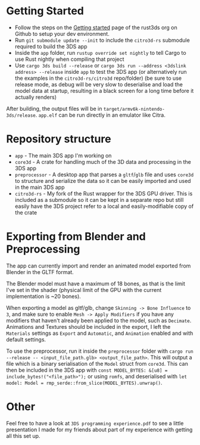 
# Getting Started
- Follow the steps on the [Getting started](https://github.com/rust3ds/ctru-rs/wiki/Getting-Started) page of the rust3ds org on Github to setup your dev environment. 
- Run `git submodule update --init` to include the `citro3d-rs` submodule required to build the 3DS app
- Inside the `app` folder, run `rustup override set nightly` to tell Cargo to use Rust nightly when compiling that project
- Use `cargo 3ds build --release` or `cargo 3ds run --address <3dslink address> --release` inside `app` to test the 3DS app (or alternatively run the examples in the `citro3d-rs/citro3d` repo/folder) (be sure to use release mode, as debug will be very slow to deserialise and load the model data at startup, resulting in a black screen for a long time before it actually renders)

After building, the output files will be in `target/armv6k-nintendo-3ds/release`. `app.elf` can be run directly in an emulator like Citra.

# Repository structure
- `app` - The main 3DS app I'm working on
- `core3d` - A crate for handling much of the 3D data and processing in the 3DS app
- `preprocessor` - A desktop app that parses a `gltf`/`glb` file and uses `core3d` to structure and serialize the data so it can be easily imported and used in the main 3DS app
- `citro3d-rs` - My fork of the Rust wrapper for the 3DS GPU driver. This is included as a submodule so it can be kept in a separate repo but still easily have the 3DS project refer to a local and easily-modifiable copy of the crate

# Exporting from Blender and Preprocessing
The app can currently import and render an animated model exported from Blender in the GLTF format.

The Blender model must have a maximum of 18 bones, as that is the limit I've set in the shader (physical limit of the GPU with the current implementation is ~20 bones).

When exporting a model as gltf/glb, change `Skinning -> Bone Influence` to `3`, and make sure to enable `Mesh -> Apply Modifiers` if you have any modifiers that haven't already been applied to the model, such as `Decimate`. Animations and Textures should be included in the export, I left the `Materials` settings as `Export` and `Automatic`, and `Animation` enabled and with default settings.

To use the preprocessor, run it inside the `preprocessor` folder with `cargo run --release -- <input_file_path.glb> <output_file_path>`. This will output a file which is a binary serialisation of the `Model` struct from `core3d`. This can then be included in the 3DS app with `const MODEL_BYTES: &[u8] = include_bytes!("<file_path>");` or using `romfs`, and deserialised with `let model: Model = rmp_serde::from_slice(MODEL_BYTES).unwrap()`.

# Other
Feel free to have a look at `3DS programming experience.pdf` to see a little presentation I made for my friends about part of my experience with getting all this set up.
